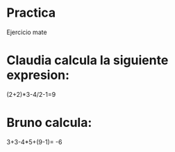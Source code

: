# Practica
Ejercicio mate

# Claudia calcula la siguiente expresion:

(2+2)*3-4/2-1=9

# Bruno calcula:

3+3-4*5+(9-1)= -6

